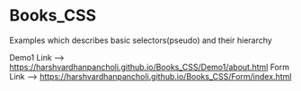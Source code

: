 # Books_CSS
Examples which describes basic selectors(pseudo) and their hierarchy 

Demo1 Link --> https://harshvardhanpancholi.github.io/Books_CSS/Demo1/about.html
Form Link  -->  https://harshvardhanpancholi.github.io/Books_CSS/Form/index.html
